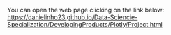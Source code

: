 
You can open the web page clicking on the link below:
https://danielinho23.github.io/Data-Sciencie-Specialization/DevelopingProducts/Plotly/Project.html
